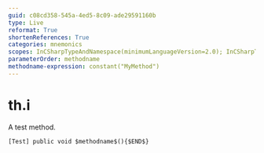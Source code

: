 ```yaml
---
guid: c08cd358-545a-4ed5-8c09-ade29591160b
type: Live
reformat: True
shortenReferences: True
categories: mnemonics
scopes: InCSharpTypeAndNamespace(minimumLanguageVersion=2.0); InCSharpTypeMember(minimumLanguageVersion=2.0)
parameterOrder: methodname
methodname-expression: constant("MyMethod")
---
```


# th.i

A test method.

```
[Test] public void $methodname$(){$END$}
```
